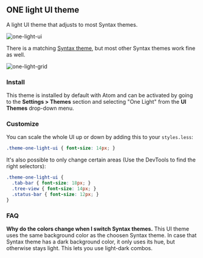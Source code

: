 ## ONE light UI theme

A light UI theme that adjusts to most Syntax themes.

![one-light-ui](https://cloud.githubusercontent.com/assets/378023/6241878/95c31112-b768-11e4-9ac0-46a626f4963d.png)

There is a matching [Syntax theme](https://atom.io/themes/one-light-syntax), but most other Syntax themes work fine as well.

![one-light-grid](https://cloud.githubusercontent.com/assets/378023/6241877/95bee43e-b768-11e4-96e8-bb80ae4015ae.png)

### Install

This theme is installed by default with Atom and can be activated by going to the __Settings > Themes__ section and selecting "One Light" from the __UI Themes__ drop-down menu.

### Customize

You can scale the whole UI up or down by adding this to your `styles.less`:

```css
.theme-one-light-ui { font-size: 14px; }
```

It's also possible to only change certain areas (Use the DevTools to find the right selectors):

```css
.theme-one-light-ui {
  .tab-bar { font-size: 18px; }
  .tree-view { font-size: 14px; }
  .status-bar { font-size: 12px; }
}
```

### FAQ

__Why do the colors change when I switch Syntax themes.__
This UI theme uses the same background color as the choosen Syntax theme. In case that Syntax theme has a dark background color, it only uses its hue, but otherwise stays light. This lets you use light-dark combos.
